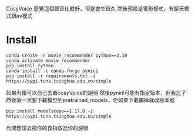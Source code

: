CosyVoice 感覺這個聲音比較好，但是會生很久
然後預設是電影模式，有聊天模式跟av模式

# Install
```
conda create -n movie_recommender python==3.10
conda activate movie_recommender
pip install cython
conda install -c conda-forge pynini
pip install -r requirements.txt -i https://pypi.tuna.tsinghua.edu.cn/simple
```
如果有錯可以自己去看cosyVoice的說明
然後pynini可能有指定版本，但我忘了
然後第一次要下載模型到pretrained_models，但如果下載爛掉就改版本號
```
pip install modelscope==1.17.0 -i https://pypi.tuna.tsinghua.edu.cn/simple
```
有問題請去把你的食指放進你的屁眼